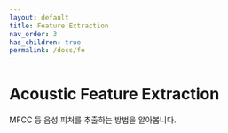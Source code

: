 ```yaml
---
layout: default
title: Feature Extraction
nav_order: 3
has_children: true
permalink: /docs/fe
---
```


# Acoustic Feature Extraction

MFCC 등 음성 피처를 추출하는 방법을 알아봅니다.